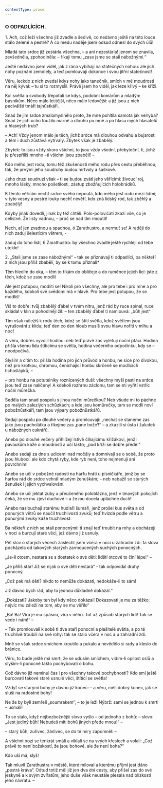 ```yaml
---
contentType: prose
---
```


### O ODPADLÍCÍCH.

1\. Ach, což leží všechno již zvadle a šedivě, co nedávno ještě na této louce stálo zelené a pestré? A co medu naděje jsem odsud odnesl do svých úlů!

Mladá tato srdce již zestárla všechna, – a ani nezestárla! jenom se znavila, zevšedněla, zpohodlněla: – říkají tomu „zase jsme se stali nábožnými.“

Ještě nedávno jsem viděl, jak z rána vybíhají na statečných nohou: ale jich nohy poznání zemdlely, a teď pomlouvají dokonce i svou jitřní statečnost!

Věru, leckdo z nich zvedal kdys nohy jako tanečník, smích v mé moudrosti na něj kýval: – tu si to rozmyslil. Právě jsem ho viděl, jak leze křivý – ke kříži.

Kol světla a svobody třepotali se kdys, podobni komárům a mladým básníkům. Něco málo letitější, něco málo ledovější: a již jsou z nich peciválští tmáři tajnůstkáři.

Snad že jim srdce zmalomyslnělo proto, že mne pohltila samota jak velryba? Snad že jich ucho toužilo marně a dlouho po mně a po hlasu mých hlasatelů a hlasných trub?

– Ach! Vždy jenom málo je těch, jichž srdce má dlouhou odvahu a bujarost; a těm i duch zůstává vytrvalý. Zbytek však je zbabělý.

Zbytek: to jsou vždy skoro všichni, to jsou vždy všední, přebyteční, ti, jichž je přespříliš mnoho –ti všichni jsou zbabělí! –

Kdo mého jest rodu, tomu též zkušenosti mého rodu přes cestu přeběhnou; tak, že prvými jeho soudruhy budou mrtvoly a šaškové.

Jeho druzí soudruzi však – ti se budou zváti jeho věřícími: živoucí roj, mnoho lásky, mnoho pošetilosti, zástup zbožňujících holobrádků.

K těmto věřícím nechť srdce svého nepoutá, kdo mého jest rodu mezi lidmi; v tyto vesny a pestré louky nechť nevěří, kdo zná lidský rod, tak zběhlý a zbabělý!

Kdyby jinak dovedli, jinak by též chtěli. Polo-polovičatí zkazí vše, co je celistvé. Že listy vadnou, – proč se nad tím rmoutit!

Nech, ať jen zvadnou a spadnou, ó Zarathustro, a nermuť se! A raději do nich zaduj šelestícím větrem, -

zaduj do toho listí, 6 Zarathustro: by všechno zvadlé ještě rychleji od tebe uteklo! –

  

2\. „Stali jsme se zase nábožnými“ – tak se přiznávají ti odpadlíci, ba někteří z nich jsou příliš zbabělí, by se k tomu přiznali\*

Těm hledím do oka, – těm to říkám do obličeje a do ruměnce jejich lící: jste z těch, kdož se zase modlil

Ale jest potupou, modliti se! Nikoli pro všechny, ale pro tebe i pro mne a pro každého, kdokoli své svědomí má v hlavě. Pro tebe jest potupou, že se modlíš!

Víš to dobře: tvůj zbabělý ďábel v tvém nitru, jenž rád by ruce spínal, ruce skládal v klín a pohodlněji žil: – ten zbabělý ďábel ti namlouvá: „bůh jest“

Tím však náležíš k rodu těch, kdož se štítí světla, kdož světlem jsou vyrušováni z klidu; teď den co den hloub musíš svou hlavu nořiti v mlhu a noc!

A věru, dobřes vyvolil hodinu: neb teď právě zas vyletují noční ptáci. Hodina přišla všemu lidu štítícímu se světla, hodina večerního odpočinku, kdy se – neodpočívá.

Slyším a cítím to: přišla hodina pro jich průvod a honbu, ne sice pro divokou, než pro krotkou, chromou, čenichající honbu skrčeně se modlících tichošlápků, –

– pro honbu na potutelníky roznícených duší: všechny myší pasti na srdce jsou teď zase nalíčeny! A kdekoli rozhrnu záclonu, tam se mi vyřítí vstříc noční můrečka.

Seděla tam snad pospolu s jinou noční můrečkou? Neb všude mi to páchne po malých zalezlých schůzkách; a kde jsou komůrečky, tam se modlí noví pobožnůstkáři, tam jsou výpary pobožnůstkářů.

Sedají pospolu po dlouhé večery a promlouvají: „nechat se staneme zas jako jsou pacholátka a říkejme zas ‚pane bože‘!“ – a zkazili si ústa i žaludek u nábožných cukrářů.

Anebo po dlouhé večery přihlížejí lstivě číhajícímu křižákoví, jenž i pavoukům káže o moudrosti a učí takto; „pod kříži se dobře přede!“

Anebo sedají za dne s udicemi nad močály a domnívají se o sobě, že proto jsou hlubocí: ale kdo chytá ryby, kde ryb není, toho nejmenuji ani povrchním!

Anebo se učí v pobožné radosti na harfu hráti u písničkáře, jenž by se harfou rád do srdce vehrál mladým ženuškám; – neb nabažil se starých ženušek i jejich vychvalování.

Anebo se učí jektat zuby u přeučeného poloblázna, jenž v tmavých pokojích čeká, že se mu zjeví duchové – a že mu docela upláchne duch!

Anebo naslouchají starému hudlaři šumaři, jenž prošel kus světa a od ponurých větrů se naučil truchlivosti zvuků; teď hvízdá podle větru a ponurými zvuky káže truchlivost.

Ba někteří z nich se stali ponocnými: ti znají teď troubit na rohy a obcházejí v noci a burcují staré věci, jež dávno již usnuly.

Pět slov o starých věcech zaslechl jsem včera v noci u zahradní zdi: ta slova pocházela od takových starých zarmoucených suchých ponocných.

„Je-li otcem, nestará se s dostatek o své děti: lidští otcové to činí lépe!“ –

„Je příliš stár! Již se nijak o své děti nestará“ – tak odpovídal druhý ponocný.

„Což pak má děti? nikdo to nemůže dokázati, nedokáže-li to sám!

Již dávno bych rád, aby to jednou důkladně dokázal.“

„Dokázati? Jakoby ten byl kdy něco dokázal! Dokazovati je mu za těžko; nejvíc mu záleží na tom, aby se mu věřilo“

„Ba! Ba! Víra je mu spásou, víra v něho. Tot už způsob starých lidí! Tak se vede i nám!“ – 

– Tak promlouvali k sobě ti dva staří ponocní a plašitelé světla, a po té truchlivě troubili na své rohy: tak se stalo včera v noc a u zahradní zdi.

Mně se však srdce smíchem kroutilo a pukalo a nevědělo si rady a kleslo do bránice.

Věru, to bude ještě má smrt, že se udusím smíchem, vidím-li opilost oslů a slyším-li ponocné takto pochybovati o bohu.

Což dávno již neminul čas i pro všechny takové pochybnosti? Kdo smí ještě burcovati takové staré usnulé věci, štítící se světla!

Vždyť se starými bohy je dávno již konec: – a věru, měli dobrý konec, jak se sluší na radostné bohy!

Ne že by byli zemřeli „soumrakem‘’, – to je lež! Nýbrž: sami se jednou k smrti – usmáli!

To se stalo, když nejbezbožnější slovo vyšlo – od jednoho z bohů: – slovo: „Jest jediný bůh! Nebudeš míti bohů jiných přede mnou!“ –

– starý bůh, zuřivec, žárlivec, se do té míry zapomněl: –

A všichni bozi se tenkrát smáli a viklali se na svých křeslech a volali: „Což právě to není božskostí, že jsou bohové, ale že není boha?“

Kdo uši má, slyš!

  

Tak mluvil Zarathustra v městě, které miloval a kterému příjmí jest dáno „pestrá kráva“. Odtud totiž měl již jen dva dni cesty, aby přišel zas do své jeskyně a k svým zvířatům; jeho duše však neustále plesala nad blízkostí jeho návratu. –
